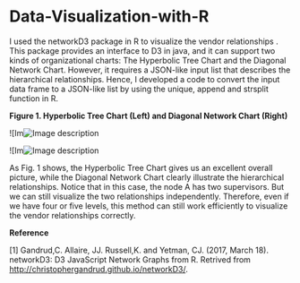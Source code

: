 # Data-Visualization-with-R

I used the networkD3 package in R to visualize the vendor relationships .
This package provides an interface to D3 in java, and it can support two kinds
of organizational charts: The Hyperbolic Tree Chart and the Diagonal Network
Chart. However, it requires a JSON-like input list that describes the
hierarchical relationships. Hence, I developed a code to convert the input data
frame to a JSON-like list by using the unique, append and strsplit function in
R.


**Figure 1. Hyperbolic Tree Chart (Left) and Diagonal Network Chart (Right)**

![Im![Image description](https://github.com/yipinlyu/Data-Visualization-wth-R/blob/master/demo4.png)

![Im![Image description](https://github.com/yipinlyu/Data-Visualization-wth-R/blob/master/demo5.png)

As Fig. 1 shows, the Hyperbolic Tree Chart gives us an excellent overall
picture, while the Diagonal Network Chart clearly illustrate the hierarchical
relationships. Notice that in this case, the node A has two supervisors. But we
can still visualize the two relationships independently. Therefore, even if we
have four or five levels, this method can still work efficiently to visualize
the vendor relationships correctly.

**Reference**

[1] 	Gandrud,C. Allaire, JJ. Russell,K. and Yetman, CJ. (2017, March 18). networkD3: D3 JavaScript Network Graphs from R. Retrived from http://christophergandrud.github.io/networkD3/.
